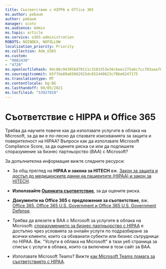 ```yaml
---
title: Съответствие с HIPPA и Office 365
ms.author: pebaum
author: pebaum
manager: scotv
ms.audience: Admin
ms.topic: article
ms.service: o365-administration
ROBOTS: NOINDEX, NOFOLLOW
localization_priority: Priority
ms.collection: Adm_O365
ms.custom:
- "9002430"
- "4720"
ms.openlocfilehash: 04c86c943956d70111c3183353e36c6aec275a6c7cc703aaa704de7b16298945
ms.sourcegitcommit: b5f7da89a650d2915dc652449623c78be6247175
ms.translationtype: MT
ms.contentlocale: bg-BG
ms.lasthandoff: 08/05/2021
ms.locfileid: "53927818"
---
```

# <a name="hippa-compliance-and-office-365"></a>Съответствие с HIPPA и Office 365

Трябва да научите повече как да използвате услугите в облака на Microsoft, за да ви е по-лесно да спазвате изискванията за защита и поверителност на HIPAA?  Въпроси как да използвате Microsoft Compliance Score, за да оцените риска си или да подпишете споразумение за бизнес партньорство (BAA) с Microsoft?  

За допълнителна информация вижте следните ресурси:

- За общ преглед на **HIPAA и закона за HITECH** вж. [Закон за защита и достъп до медицинските данни на пациентите (HIPAA) и закон за HITECH](https://docs.microsoft.com/microsoft-365/compliance/offering-hipaa-hitech?view=o365-worldwide).

- **Използвайте [Оценката съответствие](https://docs.microsoft.com/microsoft-365/compliance/offering-hipaa-hitech?view=o365-worldwide#use-microsoft-compliance-score-to-assess-your-risk)**, за да оцените риска.

- **Документи на Office 365 с предложения за съответствие**, вж. [Office 365, Office 365 U.S. Government и Office 365 U.S. Government Defense](https://go.microsoft.com/fwlink/p/?LinkID=2077751).

- Трябва да влезете в BAA с Microsoft за услугите в облака на Microsoft: [споразумението за бизнес партньорство с HIPAA](https://aka.ms/BAA) е достъпно чрез условията за онлайн услуги по подразбиране за всички клиенти, които са обхванати субекти или бизнес сътрудници по HIPAA. Вж. "Услуги в облака на Microsoft" в тази уеб страница за списък с услуги в облака, които са включени в този сайт за BAA.

- Използвате Microsoft Teams? Вижте [как Microsoft Teams помага за съответствието с HIPAA](https://www.microsoft.com/microsoft-365/blog/2019/04/30/white-paper-microsoft-teams-healthcare-providers-hipaa-compliance/).
